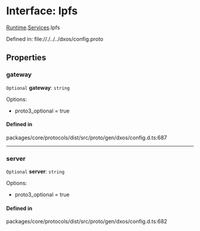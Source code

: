 # Interface: Ipfs

[Runtime](../modules/dxos_config.defs.Runtime.md).[Services](../modules/dxos_config.defs.Runtime.Services.md).Ipfs

Defined in:
  file://./../../dxos/config.proto

## Properties

### gateway

 `Optional` **gateway**: `string`

Options:
  - proto3_optional = true

#### Defined in

packages/core/protocols/dist/src/proto/gen/dxos/config.d.ts:687

___

### server

 `Optional` **server**: `string`

Options:
  - proto3_optional = true

#### Defined in

packages/core/protocols/dist/src/proto/gen/dxos/config.d.ts:682
